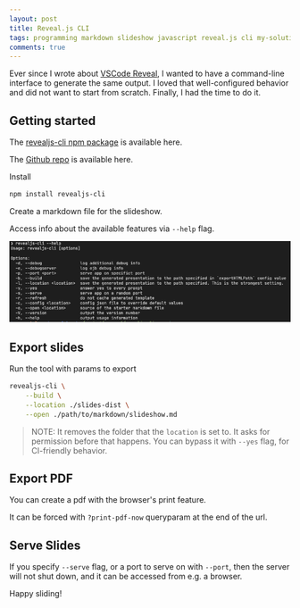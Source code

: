 ```yaml
---
layout: post
title: Reveal.js CLI
tags: programming markdown slideshow javascript reveal.js cli my-solution
comments: true
---
```


Ever since I wrote about [VSCode Reveal](/posts/2020/06/01/markdown-slideshow/),
I wanted to have a command-line interface to generate the same output.
I loved that well-configured behavior and did not want to start from scratch. Finally, I had the time to do it.

## Getting started

The [revealjs-cli npm package](https://www.npmjs.com/package/revealjs-cli) is available here.

The [Github repo](https://github.com/budavariam/revealjs-cli) is available here.

Install

```bash
npm install revealjs-cli
```

Create a markdown file for the slideshow.

Access info about the available features via `--help` flag.

![revealjs cli help](/assets/post/2020-12-17-revealjs-cli.png)

## Export slides

Run the tool with params to export

```bash
revealjs-cli \
    --build \
    --location ./slides-dist \
    --open ./path/to/markdown/slideshow.md
```

> NOTE: It removes the folder that the `location` is set to. It asks for permission before that happens. You can bypass it with `--yes` flag, for CI-friendly behavior.

## Export PDF

You can create a pdf with the browser's print feature.

It can be forced with `?print-pdf-now` queryparam at the end of the url.

## Serve Slides

If you specify `--serve` flag, or a port to serve on with `--port`, then the server will not shut down, and it can be accessed from e.g. a browser.

Happy sliding!

